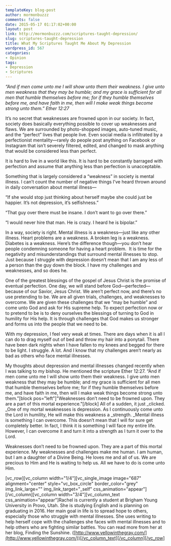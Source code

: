 ```yaml
---
templateKey: blog-post
author: mormonbuzzz
comments: false
date: 2015-05-17 01:17:02+00:00
layout: post
link: http://mormonbuzzz.com/scriptures-taught-depression/
slug: scriptures-taught-depression
title: What My Scriptures Taught Me About My Depression
wordpress_id: 567
categories:
- Opinion
tags:
- Depression
- Scriptures
---
```


_“And if men come unto me I will show unto them their weakness. I give unto men weakness that they may be humble; and my grace is sufficient for all men that humble themselves before me; for if they humble themselves before me, and have faith in me, then will I make weak things become strong unto them.” Ether 12:27_

It’s no secret that weaknesses are frowned upon in our society. In fact, society does basically everything possible to cover up weaknesses and flaws. We are surrounded by photo-shopped images, auto-tuned music, and the “perfect” lives that people live. Even social media is infiltrated by a perfectionist mentality—rarely do people post anything on Facebook or Instagram that isn’t severely filtered, edited, and changed to mask anything that would be considered less than perfect.

It is hard to live in a world like this. It is hard to be constantly barraged with perfection and assume that anything less than perfection is unacceptable.

Something that is largely considered a “weakness” in society is mental illness. I can’t count the number of negative things I’ve heard thrown around in daily conversation about mental illness—

“If she would stop just thinking about herself maybe she could just be happier. It’s not depression, it’s selfishness.”

“That guy over there must be insane. I don’t want to go over there.”

“I would never hire that man. He is crazy. I heard he is bipolar.”

In a way, society is right. Mental illness is a weakness—just like any other illness. Heart problems are a weakness. A broken leg is a weakness. Diabetes is a weakness. Here’s the difference though—you don’t hear people condemning someone for having a heart problem.  It is time for the negativity and misunderstandings that surround mental illnesses to stop. Just because I struggle with depression doesn’t mean that I am any less of a person than the guy down the block. I have my challenges and weaknesses, and so does he.

One of the greatest blessings of the gospel of Jesus Christ is the promise of eventual perfection. One day, we will stand before God—perfected—because of our Savior, Jesus Christ. We aren’t perfect now, and there’s no use pretending to be. We are all given trials, challenges, and weaknesses to overcome. We are given these challenges that we “may be humble” and come unto God and ask for His supreme help. To expect perfection now or to pretend to be is to deny ourselves the blessings of turning to God in humility for His help. It is through challenges that God makes us stronger and forms us into the people that we need to be.

With my depression, I feel very weak at times. There are days when it is all I can do to drag myself out of bed and throw my hair into a ponytail. There have been dark nights when I have fallen to my knees and begged for there to be light. I struggle. A lot. And I know that my challenges aren’t nearly as bad as others who face mental illnesses.

My thoughts about depression and mental illnesses changed recently when I was talking to my bishop. He mentioned the scripture Ether 12:27. “And if men come unto me I will show unto them their weakness. I give unto men weakness that they may be humble; and my grace is sufficient for all men that humble themselves before me; for if they humble themselves before me, and have faith in me, then will I make weak things become strong unto them.”[block pos="left"]"Weaknesses don’t need to be frowned upon. They are a part of this mortal experience."[/block] All of a sudden, it just _clicked. _One of my mortal weaknesses is depression. As I continuously come unto the Lord in humility, He will make this weakness a _strength. _Mental illness is something I can overcome. This doesn’t mean that I will for sure get completely better. In fact, I think it is something I will face my entire life. However, I can overcome it and turn it into a strength as I turn it over to the Lord.

Weaknesses don’t need to be frowned upon. They are a part of this mortal experience. My weaknesses and challenges make me human. I am human, but I am a daughter of a Divine Being. He loves me and all of us. We are precious to Him and He is waiting to help us. All we have to do is come unto Him.

[vc_row][vc_column width="1/4"][vc_single_image image="687" alignment="center" style="vc_box_circle" border_color="grey" img_link_large="" img_link_target="_self" css_animation="appear"][/vc_column][vc_column width="3/4"][vc_column_text css_animation="appear"]Rachel is currently a student at Brigham Young University in Provo, Utah. She is studying English and is planning on graduating in 2016. Her main goal in life is to spread hope to others, especially those who struggle with mental illnesses. She uses writing to help herself cope with the challenges she faces with mental illnesses and to help others who are fighting similar battles. You can read more from her at her blog, Finding the Sunshine. ([http://www.yellowinthegray.com/](http://www.yellowinthegray.com/))[/vc_column_text][/vc_column][/vc_row]
